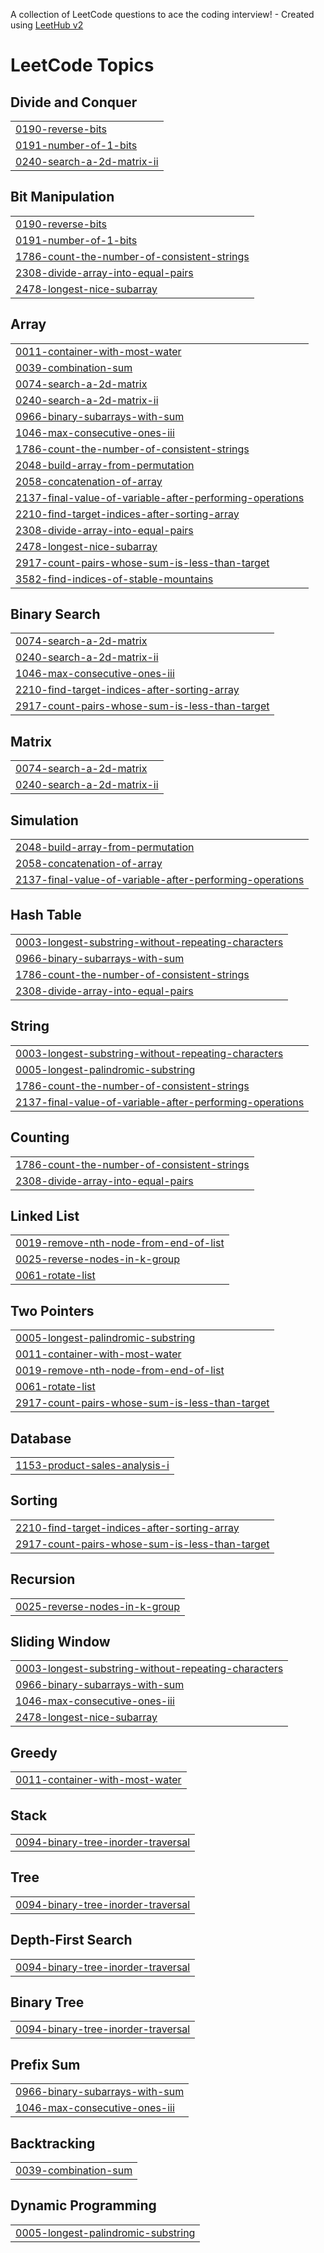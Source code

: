 A collection of LeetCode questions to ace the coding interview! - Created using [LeetHub v2](https://github.com/arunbhardwaj/LeetHub-2.0)
<!---LeetCode Topics Start-->
# LeetCode Topics
## Divide and Conquer
|  |
| ------- |
| [0190-reverse-bits](https://github.com/MayankVashishta/Leetcode/tree/master/0190-reverse-bits) |
| [0191-number-of-1-bits](https://github.com/MayankVashishta/Leetcode/tree/master/0191-number-of-1-bits) |
| [0240-search-a-2d-matrix-ii](https://github.com/MayankVashishta/Leetcode/tree/master/0240-search-a-2d-matrix-ii) |
## Bit Manipulation
|  |
| ------- |
| [0190-reverse-bits](https://github.com/MayankVashishta/Leetcode/tree/master/0190-reverse-bits) |
| [0191-number-of-1-bits](https://github.com/MayankVashishta/Leetcode/tree/master/0191-number-of-1-bits) |
| [1786-count-the-number-of-consistent-strings](https://github.com/MayankVashishta/Leetcode/tree/master/1786-count-the-number-of-consistent-strings) |
| [2308-divide-array-into-equal-pairs](https://github.com/MayankVashishta/Leetcode/tree/master/2308-divide-array-into-equal-pairs) |
| [2478-longest-nice-subarray](https://github.com/MayankVashishta/Leetcode/tree/master/2478-longest-nice-subarray) |
## Array
|  |
| ------- |
| [0011-container-with-most-water](https://github.com/MayankVashishta/Leetcode/tree/master/0011-container-with-most-water) |
| [0039-combination-sum](https://github.com/MayankVashishta/Leetcode/tree/master/0039-combination-sum) |
| [0074-search-a-2d-matrix](https://github.com/MayankVashishta/Leetcode/tree/master/0074-search-a-2d-matrix) |
| [0240-search-a-2d-matrix-ii](https://github.com/MayankVashishta/Leetcode/tree/master/0240-search-a-2d-matrix-ii) |
| [0966-binary-subarrays-with-sum](https://github.com/MayankVashishta/Leetcode/tree/master/0966-binary-subarrays-with-sum) |
| [1046-max-consecutive-ones-iii](https://github.com/MayankVashishta/Leetcode/tree/master/1046-max-consecutive-ones-iii) |
| [1786-count-the-number-of-consistent-strings](https://github.com/MayankVashishta/Leetcode/tree/master/1786-count-the-number-of-consistent-strings) |
| [2048-build-array-from-permutation](https://github.com/MayankVashishta/Leetcode/tree/master/2048-build-array-from-permutation) |
| [2058-concatenation-of-array](https://github.com/MayankVashishta/Leetcode/tree/master/2058-concatenation-of-array) |
| [2137-final-value-of-variable-after-performing-operations](https://github.com/MayankVashishta/Leetcode/tree/master/2137-final-value-of-variable-after-performing-operations) |
| [2210-find-target-indices-after-sorting-array](https://github.com/MayankVashishta/Leetcode/tree/master/2210-find-target-indices-after-sorting-array) |
| [2308-divide-array-into-equal-pairs](https://github.com/MayankVashishta/Leetcode/tree/master/2308-divide-array-into-equal-pairs) |
| [2478-longest-nice-subarray](https://github.com/MayankVashishta/Leetcode/tree/master/2478-longest-nice-subarray) |
| [2917-count-pairs-whose-sum-is-less-than-target](https://github.com/MayankVashishta/Leetcode/tree/master/2917-count-pairs-whose-sum-is-less-than-target) |
| [3582-find-indices-of-stable-mountains](https://github.com/MayankVashishta/Leetcode/tree/master/3582-find-indices-of-stable-mountains) |
## Binary Search
|  |
| ------- |
| [0074-search-a-2d-matrix](https://github.com/MayankVashishta/Leetcode/tree/master/0074-search-a-2d-matrix) |
| [0240-search-a-2d-matrix-ii](https://github.com/MayankVashishta/Leetcode/tree/master/0240-search-a-2d-matrix-ii) |
| [1046-max-consecutive-ones-iii](https://github.com/MayankVashishta/Leetcode/tree/master/1046-max-consecutive-ones-iii) |
| [2210-find-target-indices-after-sorting-array](https://github.com/MayankVashishta/Leetcode/tree/master/2210-find-target-indices-after-sorting-array) |
| [2917-count-pairs-whose-sum-is-less-than-target](https://github.com/MayankVashishta/Leetcode/tree/master/2917-count-pairs-whose-sum-is-less-than-target) |
## Matrix
|  |
| ------- |
| [0074-search-a-2d-matrix](https://github.com/MayankVashishta/Leetcode/tree/master/0074-search-a-2d-matrix) |
| [0240-search-a-2d-matrix-ii](https://github.com/MayankVashishta/Leetcode/tree/master/0240-search-a-2d-matrix-ii) |
## Simulation
|  |
| ------- |
| [2048-build-array-from-permutation](https://github.com/MayankVashishta/Leetcode/tree/master/2048-build-array-from-permutation) |
| [2058-concatenation-of-array](https://github.com/MayankVashishta/Leetcode/tree/master/2058-concatenation-of-array) |
| [2137-final-value-of-variable-after-performing-operations](https://github.com/MayankVashishta/Leetcode/tree/master/2137-final-value-of-variable-after-performing-operations) |
## Hash Table
|  |
| ------- |
| [0003-longest-substring-without-repeating-characters](https://github.com/MayankVashishta/Leetcode/tree/master/0003-longest-substring-without-repeating-characters) |
| [0966-binary-subarrays-with-sum](https://github.com/MayankVashishta/Leetcode/tree/master/0966-binary-subarrays-with-sum) |
| [1786-count-the-number-of-consistent-strings](https://github.com/MayankVashishta/Leetcode/tree/master/1786-count-the-number-of-consistent-strings) |
| [2308-divide-array-into-equal-pairs](https://github.com/MayankVashishta/Leetcode/tree/master/2308-divide-array-into-equal-pairs) |
## String
|  |
| ------- |
| [0003-longest-substring-without-repeating-characters](https://github.com/MayankVashishta/Leetcode/tree/master/0003-longest-substring-without-repeating-characters) |
| [0005-longest-palindromic-substring](https://github.com/MayankVashishta/Leetcode/tree/master/0005-longest-palindromic-substring) |
| [1786-count-the-number-of-consistent-strings](https://github.com/MayankVashishta/Leetcode/tree/master/1786-count-the-number-of-consistent-strings) |
| [2137-final-value-of-variable-after-performing-operations](https://github.com/MayankVashishta/Leetcode/tree/master/2137-final-value-of-variable-after-performing-operations) |
## Counting
|  |
| ------- |
| [1786-count-the-number-of-consistent-strings](https://github.com/MayankVashishta/Leetcode/tree/master/1786-count-the-number-of-consistent-strings) |
| [2308-divide-array-into-equal-pairs](https://github.com/MayankVashishta/Leetcode/tree/master/2308-divide-array-into-equal-pairs) |
## Linked List
|  |
| ------- |
| [0019-remove-nth-node-from-end-of-list](https://github.com/MayankVashishta/Leetcode/tree/master/0019-remove-nth-node-from-end-of-list) |
| [0025-reverse-nodes-in-k-group](https://github.com/MayankVashishta/Leetcode/tree/master/0025-reverse-nodes-in-k-group) |
| [0061-rotate-list](https://github.com/MayankVashishta/Leetcode/tree/master/0061-rotate-list) |
## Two Pointers
|  |
| ------- |
| [0005-longest-palindromic-substring](https://github.com/MayankVashishta/Leetcode/tree/master/0005-longest-palindromic-substring) |
| [0011-container-with-most-water](https://github.com/MayankVashishta/Leetcode/tree/master/0011-container-with-most-water) |
| [0019-remove-nth-node-from-end-of-list](https://github.com/MayankVashishta/Leetcode/tree/master/0019-remove-nth-node-from-end-of-list) |
| [0061-rotate-list](https://github.com/MayankVashishta/Leetcode/tree/master/0061-rotate-list) |
| [2917-count-pairs-whose-sum-is-less-than-target](https://github.com/MayankVashishta/Leetcode/tree/master/2917-count-pairs-whose-sum-is-less-than-target) |
## Database
|  |
| ------- |
| [1153-product-sales-analysis-i](https://github.com/MayankVashishta/Leetcode/tree/master/1153-product-sales-analysis-i) |
## Sorting
|  |
| ------- |
| [2210-find-target-indices-after-sorting-array](https://github.com/MayankVashishta/Leetcode/tree/master/2210-find-target-indices-after-sorting-array) |
| [2917-count-pairs-whose-sum-is-less-than-target](https://github.com/MayankVashishta/Leetcode/tree/master/2917-count-pairs-whose-sum-is-less-than-target) |
## Recursion
|  |
| ------- |
| [0025-reverse-nodes-in-k-group](https://github.com/MayankVashishta/Leetcode/tree/master/0025-reverse-nodes-in-k-group) |
## Sliding Window
|  |
| ------- |
| [0003-longest-substring-without-repeating-characters](https://github.com/MayankVashishta/Leetcode/tree/master/0003-longest-substring-without-repeating-characters) |
| [0966-binary-subarrays-with-sum](https://github.com/MayankVashishta/Leetcode/tree/master/0966-binary-subarrays-with-sum) |
| [1046-max-consecutive-ones-iii](https://github.com/MayankVashishta/Leetcode/tree/master/1046-max-consecutive-ones-iii) |
| [2478-longest-nice-subarray](https://github.com/MayankVashishta/Leetcode/tree/master/2478-longest-nice-subarray) |
## Greedy
|  |
| ------- |
| [0011-container-with-most-water](https://github.com/MayankVashishta/Leetcode/tree/master/0011-container-with-most-water) |
## Stack
|  |
| ------- |
| [0094-binary-tree-inorder-traversal](https://github.com/MayankVashishta/Leetcode/tree/master/0094-binary-tree-inorder-traversal) |
## Tree
|  |
| ------- |
| [0094-binary-tree-inorder-traversal](https://github.com/MayankVashishta/Leetcode/tree/master/0094-binary-tree-inorder-traversal) |
## Depth-First Search
|  |
| ------- |
| [0094-binary-tree-inorder-traversal](https://github.com/MayankVashishta/Leetcode/tree/master/0094-binary-tree-inorder-traversal) |
## Binary Tree
|  |
| ------- |
| [0094-binary-tree-inorder-traversal](https://github.com/MayankVashishta/Leetcode/tree/master/0094-binary-tree-inorder-traversal) |
## Prefix Sum
|  |
| ------- |
| [0966-binary-subarrays-with-sum](https://github.com/MayankVashishta/Leetcode/tree/master/0966-binary-subarrays-with-sum) |
| [1046-max-consecutive-ones-iii](https://github.com/MayankVashishta/Leetcode/tree/master/1046-max-consecutive-ones-iii) |
## Backtracking
|  |
| ------- |
| [0039-combination-sum](https://github.com/MayankVashishta/Leetcode/tree/master/0039-combination-sum) |
## Dynamic Programming
|  |
| ------- |
| [0005-longest-palindromic-substring](https://github.com/MayankVashishta/Leetcode/tree/master/0005-longest-palindromic-substring) |
<!---LeetCode Topics End-->
